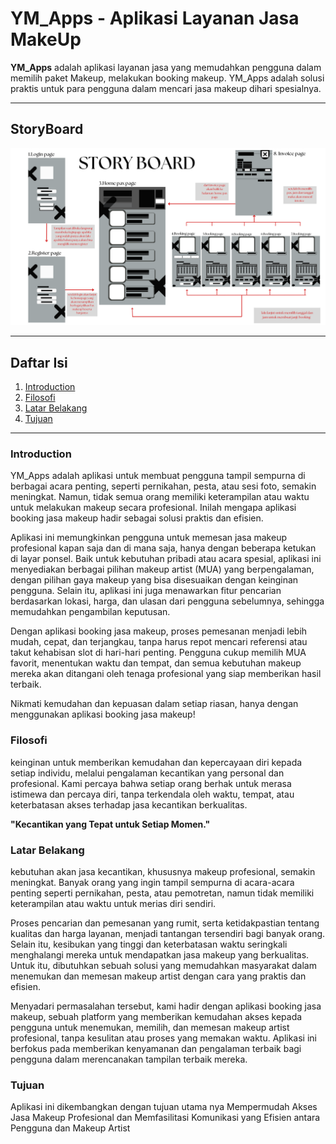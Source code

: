 # YM_Apps - Aplikasi Layanan Jasa MakeUp


**YM_Apps** adalah aplikasi layanan jasa yang memudahkan pengguna dalam memilih paket Makeup, melakukan booking makeup. YM_Apps adalah solusi praktis untuk para pengguna dalam mencari jasa makeup dihari spesialnya.

---

## StoryBoard
<img src="https://github.com/Youvanda27/YM_Apps/blob/main/StoryBoard/Nama%20%20Youvanda%20Maysha%20Cahya%20Poernama%20Nim%20%20312310148%20Kelas%20%20TI.23.C3.png">




----
## Daftar Isi
1.   [Introduction](#Introduction)
2.   [Filosofi](#Filosofi)
3.   [Latar Belakang](#Latar-Belakang)
4.   [Tujuan](#Tujuan)


---
### Introduction 
YM_Apps adalah aplikasi untuk membuat pengguna tampil sempurna di berbagai acara penting, seperti pernikahan, pesta, atau sesi foto, semakin meningkat. Namun, tidak semua orang memiliki keterampilan atau waktu untuk melakukan makeup secara profesional. Inilah mengapa aplikasi booking jasa makeup hadir sebagai solusi praktis dan efisien.

Aplikasi ini memungkinkan pengguna untuk memesan jasa makeup profesional kapan saja dan di mana saja, hanya dengan beberapa ketukan di layar ponsel. Baik untuk kebutuhan pribadi atau acara spesial, aplikasi ini menyediakan berbagai pilihan makeup artist (MUA) yang berpengalaman, dengan pilihan gaya makeup yang bisa disesuaikan dengan keinginan pengguna. Selain itu, aplikasi ini juga menawarkan fitur pencarian berdasarkan lokasi, harga, dan ulasan dari pengguna sebelumnya, sehingga memudahkan pengambilan keputusan.

Dengan aplikasi booking jasa makeup, proses pemesanan menjadi lebih mudah, cepat, dan terjangkau, tanpa harus repot mencari referensi atau takut kehabisan slot di hari-hari penting. Pengguna cukup memilih MUA favorit, menentukan waktu dan tempat, dan semua kebutuhan makeup mereka akan ditangani oleh tenaga profesional yang siap memberikan hasil terbaik.

Nikmati kemudahan dan kepuasan dalam setiap riasan, hanya dengan menggunakan aplikasi booking jasa makeup!

### Filosofi
keinginan untuk memberikan kemudahan dan kepercayaan diri kepada setiap individu, melalui pengalaman kecantikan yang personal dan profesional. Kami percaya bahwa setiap orang berhak untuk merasa istimewa dan percaya diri, tanpa terkendala oleh waktu, tempat, atau keterbatasan akses terhadap jasa kecantikan berkualitas.

**"Kecantikan yang Tepat untuk Setiap Momen."**

### Latar Belakang
kebutuhan akan jasa kecantikan, khususnya makeup profesional, semakin meningkat. Banyak orang yang ingin tampil sempurna di acara-acara penting seperti pernikahan, pesta, atau pemotretan, namun tidak memiliki keterampilan atau waktu untuk merias diri sendiri.

Proses pencarian dan pemesanan yang rumit, serta ketidakpastian tentang kualitas dan harga layanan, menjadi tantangan tersendiri bagi banyak orang. Selain itu, kesibukan yang tinggi dan keterbatasan waktu seringkali menghalangi mereka untuk mendapatkan jasa makeup yang berkualitas. Untuk itu, dibutuhkan sebuah solusi yang memudahkan masyarakat dalam menemukan dan memesan makeup artist dengan cara yang praktis dan efisien.

Menyadari permasalahan tersebut, kami hadir dengan aplikasi booking jasa makeup, sebuah platform yang memberikan kemudahan akses kepada pengguna untuk menemukan, memilih, dan memesan makeup artist profesional, tanpa kesulitan atau proses yang memakan waktu. Aplikasi ini berfokus pada memberikan kenyamanan dan pengalaman terbaik bagi pengguna dalam merencanakan tampilan terbaik mereka.

### Tujuan
Aplikasi ini dikembangkan dengan tujuan utama nya Mempermudah Akses Jasa Makeup Profesional dan Memfasilitasi Komunikasi yang Efisien antara Pengguna dan Makeup Artist
